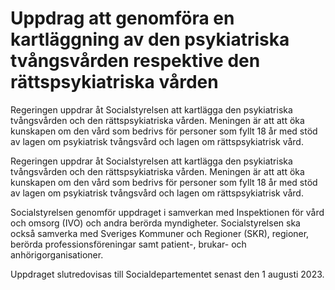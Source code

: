 # Uppdrag att genomföra en kartläggning av den psykiatriska tvångsvården respektive den rättspsykiatriska vården

Regeringen uppdrar åt Socialstyrelsen att kartlägga den psykiatriska tvångsvården och den rättspsykiatriska vården. Meningen är att att öka kunskapen om den vård som bedrivs för personer som fyllt 18 år med stöd av lagen om psykiatrisk
tvångsvård och lagen om rättspsykiatrisk vård.

Regeringen uppdrar åt Socialstyrelsen att kartlägga den psykiatriska tvångsvården och den rättspsykiatriska vården. Meningen är att att öka kunskapen om den vård som bedrivs för personer som fyllt 18 år med stöd av lagen om psykiatrisk
tvångsvård och lagen om rättspsykiatrisk vård.

Socialstyrelsen genomför uppdraget i samverkan med Inspektionen för vård och omsorg (IVO) och andra berörda myndigheter. Socialstyrelsen ska också samverka med Sveriges Kommuner och Regioner (SKR), regioner, berörda professionsföreningar samt patient-, brukar- och anhörigorganisationer.

Uppdraget slutredovisas till Socialdepartementet senast den 1 augusti 2023.
